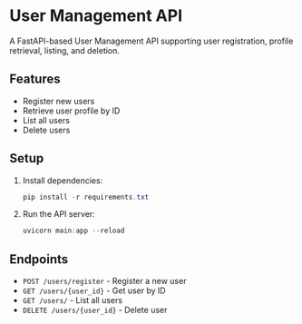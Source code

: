 # User Management API

A FastAPI-based User Management API supporting user registration, profile retrieval, listing, and deletion.

## Features

- Register new users
- Retrieve user profile by ID
- List all users
- Delete users

## Setup

1. Install dependencies:

   ```powershell
   pip install -r requirements.txt
   ```

2. Run the API server:

   ```powershell
   uvicorn main:app --reload
   ```

## Endpoints

- `POST /users/register` - Register a new user
- `GET /users/{user_id}` - Get user by ID
- `GET /users/` - List all users
- `DELETE /users/{user_id}` - Delete user
